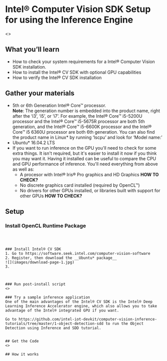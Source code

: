# Intel® Computer Vision SDK Setup for using the Inference Engine

<>

## What you’ll learn
  * How to check your system requirements for a Intel® Computer Vision SDK installation.
  * How to install the Intel® CV SDK with optional GPU capabilities 
  * How to verify the Intel® CV SDK installation 

## Gather your materials
* 5th or 6th Generation Intel® Core™ processor.  
**Note**: The generation number is embedded into the product name, right after the ‘i3’, ‘i5’, or ‘i7’.  For example, the Intel® Core™ i5-5200U processor and the Intel® Core™ i5-5675R processor are both 5th generation, and the Intel® Core™ i5-6600K processor and the Intel® Core™ i5 6360U processor are both 6th generation.  You can also find the product name in Linux\* by running ‘lscpu’ and look for ‘Model name:’  
* Ubuntu\* 16.04.2 LTS
* If you want to run inference on the GPU you'll need to check for some extra things.  It isn't required, but it's easier to install it now if you think you may want it.  Having it installed can be useful to compare the CPU and GPU performance of inference.  You'll need everything from above as well as:
	* A procesor with Intel® Iris® Pro graphics and HD Graphics **HOW TO CHECK?** 
	* No discrete graphics card installed (required by OpenCL™)
	* No drivers for other GPUs installed, or libraries built with support for other GPUs **HOW TO CHECK?** 
	
## Setup
### Install OpenCL Runtime Package
```



### Install Intel® CV SDK
1. Go to https://software.seek.intel.com/computer-vision-software
2. Register, then download the __Ubuntu* package__
![](images/download-page-1.jpg)
3. 



### Run post-install script
<>

### Try a sample inference application
One of the main advantages of the Intel® CV SDK is the Intel® Deep Learning Inference Accelerator engine, which also allows you to take advantage of the Intel® integrated GPU if you want.  

Go to https://github.com/intel-iot-devkit/computer-vision-inference-tutorials/tree/master/1-object-detection-sdd to run the Object Detection using Inference and SDD tutorial.


## Get the Code
<>

## How it works


